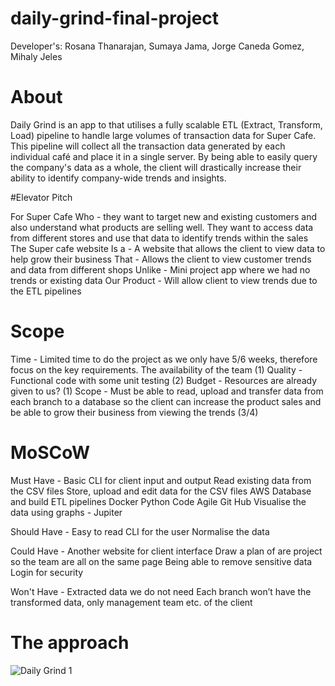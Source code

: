 # daily-grind-final-project

Developer's: 
Rosana Thanarajan,
Sumaya Jama,
Jorge Caneda Gomez,
Mihaly Jeles

# About

Daily Grind is an app to that utilises a fully scalable ETL (Extract, Transform, Load) pipeline to handle large
volumes of transaction data for Super Cafe. This pipeline will collect all the transaction data generated by each individual café and place it
in a single server. By being able to easily query the company's data as a whole, the client will drastically increase their ability to identify company-wide trends and insights.


#Elevator Pitch

For Super Cafe
Who - they want to target new and existing customers and also understand what products are selling well. They want to access data from different stores and use that data to identify trends within the sales 
The Super cafe website
Is a  - A website that allows the client to view data to help grow their business 
That - Allows the client to view customer trends and data from different shops
Unlike - Mini project app where we had no trends or existing data
Our Product - Will allow client to view trends due to the ETL pipelines 

# Scope
Time - Limited time to do the project as we only have 5/6 weeks, therefore focus on the key requirements. The availability of the team  (1)
Quality - Functional code with some unit testing (2)
Budget - Resources are already given to us? (1)
Scope - Must be able to read, upload and transfer data from each branch to a database so the client can increase the product sales and be able to grow their business from viewing the trends (3/4)

# MoSCoW

Must Have -
Basic CLI for client input and output 
Read existing data from the CSV files 
Store, upload and edit data for the CSV files 
AWS Database and build ETL pipelines 
Docker
Python Code
Agile
Git Hub
Visualise the data using graphs - Jupiter 

Should Have - 
Easy to read CLI for the user 
Normalise the data 

Could Have - 
Another website for client interface 
Draw a plan of are project so the team are all on the same page
Being able to remove sensitive data
Login for security 

Won't Have - 
Extracted data we do not need
Each branch won’t have the transformed data, only management team etc. of the client

# The approach
![Daily Grind 1](https://user-images.githubusercontent.com/127961119/231802098-93dc852a-dcda-4a7b-9156-9619b74946ad.png)









